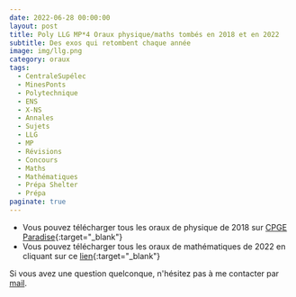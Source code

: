 ```yaml
---
date: 2022-06-28 00:00:00
layout: post
title: Poly LLG MP*4 Oraux physique/maths tombés en 2018 et en 2022
subtitle: Des exos qui retombent chaque année
image: img/llg.png
category: oraux
tags:
  - CentraleSupélec
  - MinesPonts
  - Polytechnique
  - ENS
  - X-NS
  - Annales
  - Sujets
  - LLG
  - MP
  - Révisions
  - Concours
  - Maths
  - Mathématiques
  - Prépa Shelter
  - Prépa
paginate: true
---
```


- Vous pouvez télécharger tous les oraux de physique de 2018 sur [CPGE Paradise](https://cpge-paradise.com/MP4Phys/Preparation%20Oraux/Physique-Chimie-Oraux-2018-MP4.pdf){:target="_blank"}
- Vous pouvez télécharger tous les oraux de mathématiques de 2022 en cliquant sur ce [lien](/assets/documents/oraux/llg-oraux-2022.pdf){:target="_blank"}

Si vous avez une question quelconque, n'hésitez pas à me contacter par [mail](https://www.prepashelter.com/contact/).

<!---
- Vous pouvez télécharger tous les oraux de physique de 2018 en cliquant sur ce [lien](/assets/documents/oraux/oraux2018MP4.pdf){:target="_blank"} (Source : cpge paradise)
-->
